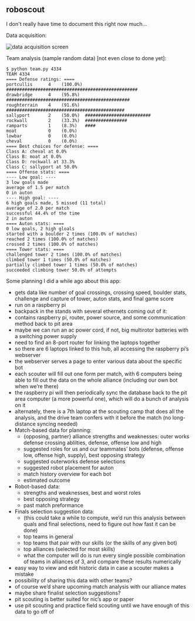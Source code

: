 roboscout
-------

I don't really have time to document this right now much...

Data acquisition:

![data acquisition screen](https://github.com/red-green/roboscout_2016/blob/master/gathering/templates/layout.png?raw=true)

Team analysis (sample random data) [not even close to done yet]:

```
$ python team.py 4334
TEAM 4334
==== Defense ratings: ====
portcullis      4    (100.0%) ##################################################
drawbridge      4    (95.8%)  ###############################################
roughterrain    4    (91.6%)  #############################################
sallyport       2    (50.0%)  #########################
rockwall        2    (33.3%)  ################
ramparts        1    (8.3%)   ####
moat            0    (0.0%)   
lowbar          0    (0.0%)   
cheval          0    (0.0%)   
==== Best choices for defense: ====
Class A: cheval at 0.0%
Class B: moat at 0.0%
Class D: rockwall at 33.3%
Class C: sallyport at 50.0%
==== Offense stats: ====
---- Low goal: ----
3 low goals made
average of 1.5 per match
0 in auton
---- High goal: ----
6 high goals made, 5 missed (11 total)
average of 2.0 per match
successful 44.4% of the time
2 in auton
==== Auton stats: ====
0 low goals, 2 high gloals
started with a boulder 2 times (100.0% of matches)
reached 2 times (100.0% of matches)
crossed 2 times (100.0% of matches)
==== Tower stats: ====
challenged tower 2 times (100.0% of matches)
climbed tower 1 times (50.0% of matches)
partially climbed tower 1 times (50.0% of matches)
succeeded climbing tower 50.0% of attempts
```

Some planning I did a while ago about this app:

- gets data like number of goal crossings, crossing speed, boulder stats, challenge and capture of tower, auton stats, and final game score
- run on a raspberry pi
- backpack in the stands with several ethernets coming out of it:
- contains raspberry pi, router, power source, and some communication method back to pit area
- maybe we can run an ac power cord, if not, big multirotor batteries with a switching power supply
- need to find an 8-port router for linking the laptops together
- so there are 6 laptops linked to this hub, all accessing the raspberry pi’s webserver
- the webserver serves a page to enter various data about the specific bot
- each scouter will fill out one form per match, with 6 computers being able to fill out the data on the whole alliance (including our own bot when we’re there)
- the raspberry pi will then periodically sync the database back to the pit area computer (a more powerful one), which will do a bunch of analysis on it
- alternately, there is a 7th laptop at the scouting camp that does all the analysis, and the drive team confers with it before the match (no long-distance syncing needed)
- Match-based data for planning:
	- {opposing, partner} alliance strengths and weaknesses: outer works defense crossing ablilties, defense, offense low and high
	- suggested roles for us and our teammates’ bots (defense, offense low, offense high, supply), best opposing strategy
	- suggested outerworks defense selections
	- suggested robot placement for auton
	- match history overview for each bot
	- estimated outcome
- Robot-based data:
	- strengths and weaknesses, best and worst roles
	- best opposing strategy
	- past match preformance
- Finals selection suggestion data:
	- (this could take a while to compute, we’d run this analysis between quals and final selections, need to figure out how fast it can be done)
	- top teams in general
	- top teams that pair with our skills (or the skills of any given bot)
	- top alliances (selected for most skills)
	- what the computer will do is run every single possible combination of teams in alliances of 3, and compare these results numerically
- easy way to view and edit historic data in case a scouter makes a mistake
- possibility of sharing this data with other teams?
- of course we’d share upcoming match analysis with our alliance mates
- maybe share finalist selection suggestions?
- pit scouting is better suited for nic’s app or paper
- use pit scouting and practice field scouting until we have enough of this data to go off of
